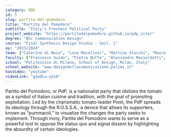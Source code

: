 ```yaml
---
category: OBE
id: 5
slug: partito-del-pomodoro
title: "Partito del Pomodoro"
subtitle: "Italy's Freshest Political Party"
project_website: "https://partitodelpomodoro.github.io/pdp_sito/"
degree: "BSc Communication Design"
course: "Final Synthesis Design Studio - Sect. 1"
ay: "2023/2024"
team: ["Caterina di Noia", "Luna Macelloni", "Martina Stucchi", "Mauro Van Reusel", "Giada Vercesi", "Alexandra Zotica"]
faculty: ["Francesco Guida", "Pietro Buffa", "Alessandro Masserdotti", "Giacomo Scandolare"]
school: "Politecnico di Milano, School of Design, Milan, Italy"
school_website: "www.designdellacomunicazione.polimi.it"
hasVideo: "youtube"
videoLink: "g1wQLu-o2zA"
---
```


Partito del Pomodoro, or PdP, is a nationalist party that idolizes the tomato as a symbol of Italian cuisine and tradition, with the goal of promoting exploitation. Led by the charismatic tomato-leader Pomì, the PdP spreads its ideology through the R.O.S.S.A., a device that allows its supporters, known as “pummaroli,” to visualize the changes the party seeks to implement. Through irony, Partito del Pomodoro wants to serve as a powerful tool to oppose the status quo and signal dissent by highlighting the absurdity of certain ideologies.
